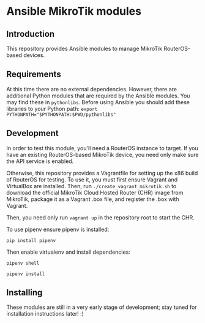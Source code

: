 Ansible MikroTik modules
========================

Introduction
------------

This repository provides Ansible modules to manage MikroTik RouterOS-based
devices.

Requirements
------------

At this time there are no external dependencies. However, there are additional
Python modules that are required by the Ansible modules. You may find these in
`pythonlibs`. Before using Ansible you should add these libraries to your
Python path:
`export PYTHONPATH="$PYTHONPATH:$PWD/pythonlibs"`

Development
-----------

In order to test this module, you'll need a RouterOS instance to target. If you
have an existing RouterOS-based MikroTik device, you need only make sure the
API service is enabled.

Otherwise, this repository provides a Vagrantfile for setting up the x86 build
of RouterOS for testing. To use it, you must first ensure Vagrant and
VirtualBox are installed. Then, run `./create_vagrant_mikrotik.sh` to download
the official MikroTik Cloud Hosted Router (CHR) image from MikroTik, package
it as a Vagrant .box file, and register the .box with Vagrant.

Then, you need only run `vagrant up` in the repository root to start the CHR.

To use pipenv ensure pipenv is installed:

`pip install pipenv`

Then enable virtualenv and install dependencies:

`pipenv shell`

`pipenv install`

Installing
----------

These modules are still in a very early stage of development; stay tuned for
installation instructions later! :)
